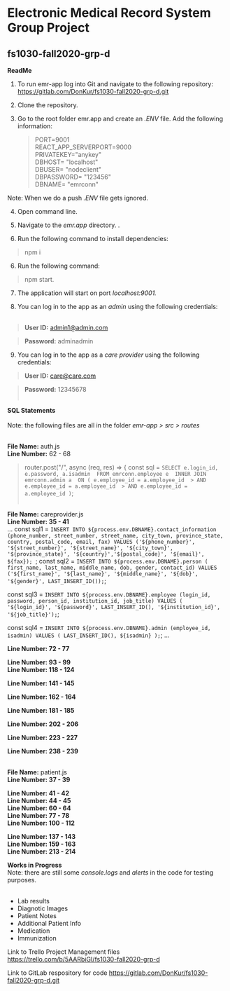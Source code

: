 Electronic Medical Record System Group Project<br/>
====================================================
**fs1030-fall2020-grp-d**
----------------------------------------------------

**ReadMe**

1. To run emr-app log into Git and navigate to the following repository:<br/> https://gitlab.com/DonKur/fs1030-fall2020-grp-d.git

2. Clone the repository.

3. Go to the root folder emr.app and create an _.ENV_ file. Add the following information:<br/>

	>PORT=9001<br/>
	>REACT_APP_SERVERPORT=9000<br/>
	>PRIVATEKEY="anykey"<br/>
	>DBHOST= "localhost"<br/>
	>DBUSER= "nodeclient"<br/>
	>DBPASSWORD= "123456"<br/>
	>DBNAME= "emrconn"<br/>

Note: When we do a push _.ENV_ file gets ignored.

4. Open command line.

5. Navigate to the _emr.app_ directory.
.
5. Run the following command to install dependencies:<br/>
 >npm i 

6. Run the following command:<br/>
>npm start.

7. The application will start on port _localhost:9001._

8. You can log in to the app as an *admin* using the following credentials:<br/><br/>

>**User ID:** admin1@admin.com<br/>

>**Password:** adminadmin<br/>

9. You can log in to the app as a *care provider* using the following credentials:<br/>

>**User ID:** care@care.com<br/>

>**Password:** 12345678<br/><br/>

**SQL Statements**<br/><br/>
Note: the following files are all in the folder _emr-app > src > routes_<br/><br/>


**File Name:** auth.js<br/>
**Line Number:** 62  - 68
>router.post("/", async (req, res) => {
> const sql = `SELECT e.login_id, e.password, a.isadmin 
>  FROM emrconn.employee e 
> INNER JOIN emrconn.admin a 
> ON ( e.employee_id = a.employee_id 
     > AND e.employee_id = a.employee_id 
      > AND e.employee_id = a.employee_id )`;<br/><br/>


**File Name:** careprovider.js<br/>
**Line Number: 35 - 41**<br/>
...
  const sql1 = `INSERT INTO ${process.env.DBNAME}.contact_information (phone_number, street_number, street_name, city_town, province_state, country, postal_code, email, fax) VALUES ('${phone_number}', '${street_number}', '${street_name}', '${city_town}', '${province_state}', '${country}','${postal_code}', '${email}', ${fax});
`;
  const sql2 = `INSERT INTO ${process.env.DBNAME}.person ( first_name, last_name, middle_name, dob, gender, contact_id) VALUES ('${first_name}', '${last_name}', '${middle_name}', '${dob}', '${gender}', LAST_INSERT_ID());`;

  const sql3 = `INSERT INTO ${process.env.DBNAME}.employee (login_id, password, person_id, institution_id, job_title) VALUES ( '${login_id}', '${password}', LAST_INSERT_ID(), '${institution_id}', '${job_title}');`;

  const sql4 = `INSERT INTO ${process.env.DBNAME}.admin (employee_id, isadmin) VALUES ( LAST_INSERT_ID(), ${isadmin} );`;
...

**Line Number: 72 - 77**<br/>

**Line Number: 93 - 99**<br/>
**Line Number: 118 - 124**<br/>

**Line Number: 141 - 145**<br/>

**Line Number: 162 - 164**<br/>

**Line Number: 181 - 185**<br/>

**Line Number: 202 - 206**<br/>

**Line Number: 223 - 227**<br/>

**Line Number: 238 - 239**<br/><br/>



**File Name:** patient.js<br/>
**Line Number: 37 - 39**<br/>

**Line Number: 41 - 42**<br/>
**Line Number: 44 - 45**<br/>
**Line Number: 60 - 64**<br/>
**Line Number: 77 - 78**<br/>
**Line Number: 100 - 112**<br/>

**Line Number: 137 - 143**<br/>
**Line Number: 159 - 163**<br/>
**Line Number: 213 - 214**<br/>






**Works in Progress**<br/>
Note: there are still some _console.logs_ and _alerts_ in the code for testing purposes.<br/><br/>
* Lab results
* Diagnotic Images
* Patient Notes
* Additional Patient Info
* Medication
* Immunization


Link to Trello Project Management files
https://trello.com/b/5AARbiGI/fs1030-fall2020-grp-d

Link to GitLab respository for code
https://gitlab.com/DonKur/fs1030-fall2020-grp-d.git
